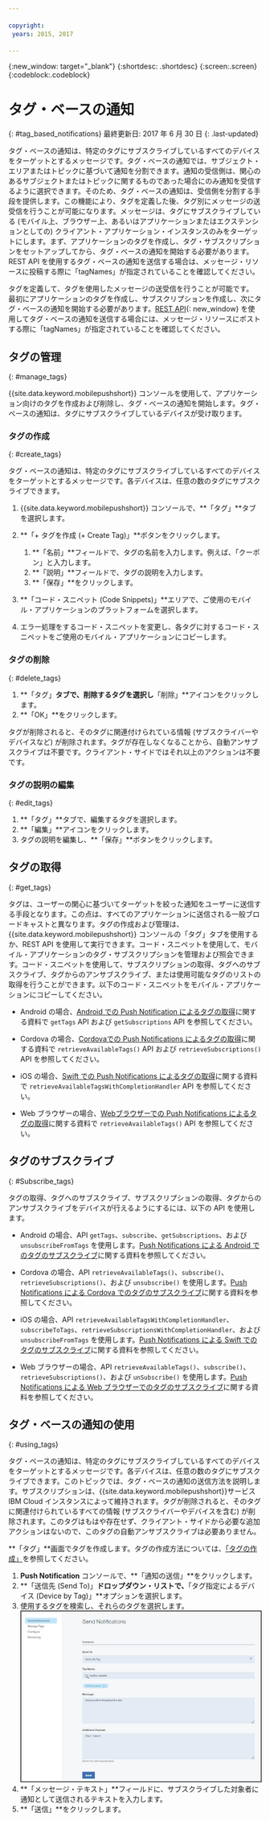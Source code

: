 ```yaml
---

copyright:
 years: 2015, 2017

---
```


{:new_window: target="_blank"}
{:shortdesc: .shortdesc}
{:screen:.screen}
{:codeblock:.codeblock}

# タグ・ベースの通知
{: #tag_based_notifications}
最終更新日: 2017 年 6 月 30 日
{: .last-updated}

タグ・ベースの通知は、特定のタグにサブスクライブしているすべてのデバイスをターゲットとするメッセージです。タグ・ベースの通知では、サブジェクト・エリアまたはトピックに基づいて通知を分割できます。通知の受信側は、関心のあるサブジェクトまたはトピックに関するものであった場合にのみ通知を受信するように選択できます。そのため、タグ・ベースの通知は、受信側を分割する手段を提供します。この機能により、タグを定義した後、タグ別にメッセージの送受信を行うことが可能になります。メッセージは、タグにサブスクライブしている (モバイル上、ブラウザー上、あるいはアプリケーションまたはエクステンションとしての) クライアント・アプリケーション・インスタンスのみをターゲットにします。まず、アプリケーションのタグを作成し、タグ・サブスクリプションをセットアップしてから、タグ・ベースの通知を開始する必要があります。REST API を使用するタグ・ベースの通知を送信する場合は、メッセージ・リソースに投稿する際に「tagNames」が指定されていることを確認してください。

タグを定義して、タグを使用したメッセージの送受信を行うことが可能です。
最初にアプリケーションのタグを作成し、サブスクリプションを作成し、次にタグ・ベースの通知を開始する必要があります。[REST API](https://mobile.{DomainName}/imfpush/){: new_window} を使用してタグ・ベースの通知を送信する場合には、メッセージ・リソースにポストする際に「tagNames」が指定されていることを確認してください。


## タグの管理
{: #manage_tags}

{{site.data.keyword.mobilepushshort}} コンソールを使用して、アプリケーション向けのタグを作成および削除し、タグ・ベースの通知を開始します。タグ・ベースの通知は、タグにサブスクライブしているデバイスが受け取ります。


### タグの作成
{: #create_tags}

タグ・ベースの通知は、特定のタグにサブスクライブしているすべてのデバイスをターゲットとするメッセージです。各デバイスは、任意の数のタグにサブスクライブできます。 

1. {{site.data.keyword.mobilepushshort}} コンソールで、**「タグ」**タブを選択します。
1. **「+ タグを作成 (+ Create Tag)」**ボタンをクリックします。   
   1. **「名前」**フィールドで、タグの名前を入力します。例えば、「クーポン」と入力します。
   1. **「説明」**フィールドで、タグの説明を入力します。
   1. **「保存」**をクリックします。

1. **「コード・スニペット (Code Snippets)」**エリアで、ご使用のモバイル・アプリケーションのプラットフォームを選択します。
1. エラー処理をするコード・スニペットを変更し、各タグに対するコード・スニペットをご使用のモバイル・アプリケーションにコピーします。

### タグの削除
{: #delete_tags}

1. **「タグ」**タブで、削除するタグを選択し**「削除」**アイコンをクリックします。
1. **「OK」**をクリックします。

タグが削除されると、そのタグに関連付けられている情報 (サブスクライバーやデバイスなど) が削除されます。タグが存在しなくなることから、自動アンサブスクライブは不要です。クライアント・サイドではそれ以上のアクションは不要です。

### タグの説明の編集
{: #edit_tags}

1. **「タグ」**タブで、編集するタグを選択します。
1. **「編集」**アイコンをクリックします。
1. タグの説明を編集し、**「保存」**ボタンをクリックします。

## タグの取得
{: #get_tags}

タグは、ユーザーの関心に基づいてターゲットを絞った通知をユーザーに送信する手段となります。この点は、すべてのアプリケーションに送信される一般ブロードキャストと異なります。タグの作成および管理は、{{site.data.keyword.mobilepushshort}} コンソールの「タグ」タブを使用するか、REST API を使用して実行できます。コード・スニペットを使用して、モバイル・アプリケーションのタグ・サブスクリプションを管理および照会できます。コード・スニペットを使用して、サブスクリプションの取得、タグへのサブスクライブ、タグからのアンサブスクライブ、または使用可能なタグのリストの取得を行うことができます。以下のコード・スニペットをモバイル・アプリケーションにコピーしてください。


- Android の場合、[Android での Push Notification によるタグの取得](https://github.com/ibm-bluemix-mobile-services/bms-clientsdk-cordova-plugin-push/tree/Doc#ios-app)に関する資料で `getTags` API および `getSubscriptions` API を参照してください。

- Cordova の場合、[Cordovaでの Push Notifications によるタグの取得](https://github.com/ibm-bluemix-mobile-services/bms-clientsdk-cordova-plugin-push/tree/Doc#push-notification-service-tags)に関する資料で `retrieveAvailableTags()` API および `retrieveSubscriptions()` API を参照してください。

- iOS の場合、[Swift での Push Notifications によるタグの取得](https://github.com/ibm-bluemix-mobile-services/bms-clientsdk-swift-push/tree/Doc#retrieve-tags)に関する資料で `retrieveAvailableTagsWithCompletionHandler` API を参照してください。

- Web ブラウザーの場合、[Webブラウザーでの Push Notifications によるタグの取得](https://github.com/ibm-bluemix-mobile-services/bms-clientsdk-javascript-webpush/blob/Doc/README.md#push-notification-service-tags)に関する資料で `retrieveAvailableTags()` API を参照してください。


## タグのサブスクライブ
{: #Subscribe_tags}

タグの取得、タグへのサブスクライブ、サブスクリプションの取得、タグからのアンサブスクライブをデバイスが行えるようにするには、以下の API を使用します。

- Android の場合、API `getTags`、`subscribe`、`getSubscriptions`、および `unsubscribeFromTags` を使用します。[Push Notifications による Android でのタグのサブスクライブ](https://github.com/ibm-bluemix-mobile-services/bms-clientsdk-android-push/tree/Doc#push-notification-service-tags)に関する資料を参照してください。

- Cordova の場合、API `retrieveAvailableTags()`、`subscribe()`、`retrieveSubscriptions()`、および `unsubscribe()` を使用します。[Push Notifications による Cordova でのタグのサブスクライブ](https://github.com/ibm-bluemix-mobile-services/bms-clientsdk-cordova-plugin-push/tree/Doc#push-notification-service-tags)に関する資料を参照してください。

- iOS の場合、API `retrieveAvailableTagsWithCompletionHandler`、`subscribeToTags`、`retrieveSubscriptionsWithCompletionHandler`、および `unsubscribeFromTags` を使用します。[Push Notifications による Swift でのタグのサブスクライブ](https://github.com/ibm-bluemix-mobile-services/bms-clientsdk-swift-push/tree/Doc#push-notification-service-tags)に関する資料を参照してください。

- Web ブラウザーの場合、API `retrieveAvailableTags()`、`subscribe()`、`retrieveSubscriptions()`、および `unSubscribe()` を使用します。[Push Notifications による Web ブラウザーでのタグのサブスクライブ](https://github.com/ibm-bluemix-mobile-services/bms-clientsdk-javascript-webpush/blob/Doc/README.md#push-notification-service-tags)に関する資料を参照してください。

## タグ・ベースの通知の使用
{: #using_tags}

タグ・ベースの通知は、特定のタグにサブスクライブしているすべてのデバイスをターゲットとするメッセージです。各デバイスは、任意の数のタグにサブスクライブできます。このトピックでは、タグ・ベースの通知の送信方法を説明します。サブスクリプションは、{{site.data.keyword.mobilepushshort}}サービス IBM Cloud インスタンスによって維持されます。タグが削除されると、そのタグに関連付けられているすべての情報 (サブスクライバーやデバイスを含む) が削除されます。このタグはもはや存在せず、クライアント・サイドから必要な追加アクションはないので、このタグの自動アンサブスクライブは必要ありません。

**「タグ」**画面でタグを作成します。タグの作成方法については、[「タグの作成」](t_manage_tags.html)を参照してください。

1. **Push Notification** コンソールで、**「通知の送信」**をクリックします。
1. **「送信先 (Send To)」**ドロップダウン・リストで、**「タグ指定によるデバイス  (Device by Tag)」**オプションを選択します。
1. 使用するタグを検索し、それらのタグを選択します。
![通知画面](images/tag_notification.jpg)
1. **「メッセージ・テキスト」**フィールドに、サブスクライブした対象者に通知として送信されるテキストを入力します。
1. **「送信」**をクリックします。
